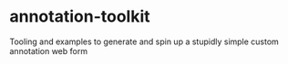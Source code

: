 # annotation-toolkit
Tooling and examples to generate and spin up a stupidly simple custom annotation web form
